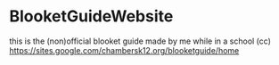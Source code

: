 # BlooketGuideWebsite
this is the (non)official blooket guide made by me while in a school (cc)
https://sites.google.com/chambersk12.org/blooketguide/home
